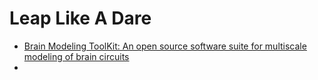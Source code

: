 # Leap Like A Dare
- [Brain Modeling ToolKit: An open source software suite for multiscale modeling of brain circuits](https://doi.org/10.1371/journal.pcbi.1008386)
- 
